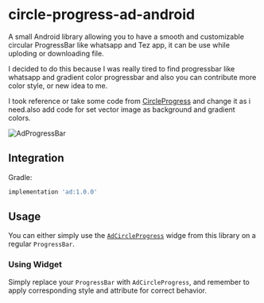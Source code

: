 # circle-progress-ad-android
A small Android library allowing you to have a smooth and customizable circular  ProgressBar like whatsapp and Tez app, it can be use while uploding or downloading file.

I decided to do this because I was really tired to find progressbar like whatsapp and gradient color progressbar and also you can contribute more color style, or new idea to me.

I took reference or take some code from [CircleProgress](https://github.com/lzyzsd/CircleProgress) and change it as i need.also add code for set vector image as background and gradient colors.

![AdProgressBar](https://github.com/Adilhusen/circle-progress-ad-android-/blob/master/app/src/main/res/drawable/demo_gif.gif)


## Integration
Gradle:

```gradle
implementation 'ad:1.0.0'
```

## Usage

You can either simply use the [`AdCircleProgress`](https://github.com/Adilhusen/circle-progress-ad-android-/blob/master/adprogressbarlib/src/main/java/com/app/adprogressbarlib/AdCircleProgress.java) widge from this library on a regular `ProgressBar`.

### Using Widget

Simply replace your `ProgressBar` with `AdCircleProgress`, and remember to apply corresponding style and attribute for correct behavior.

